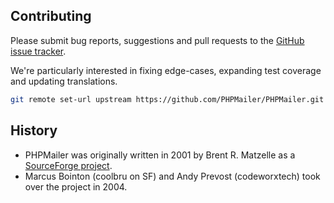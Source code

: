 ## Contributing

Please submit bug reports, suggestions and pull requests to the [GitHub issue tracker](https://github.com/).

We're particularly interested in fixing edge-cases, expanding test coverage and updating translations.

```bash
git remote set-url upstream https://github.com/PHPMailer/PHPMailer.git
```

## History

- PHPMailer was originally written in 2001 by Brent R. Matzelle as a [SourceForge project](https://sourceforge.net/).
- Marcus Bointon (coolbru on SF) and Andy Prevost (codeworxtech) took over the project in 2004.
